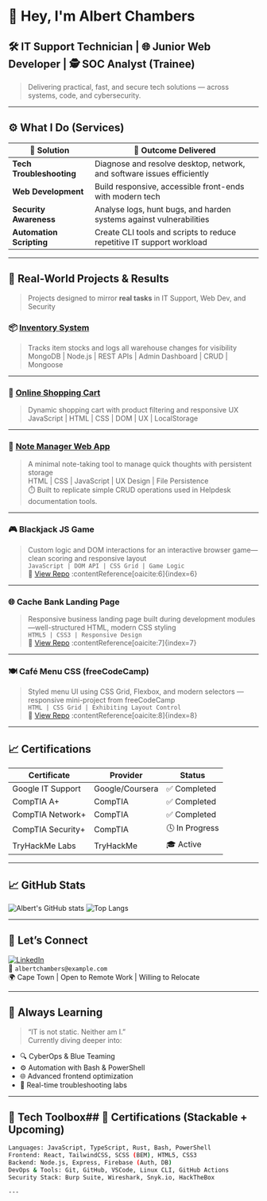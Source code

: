 <!-- GitHub Profile README for Albert Chambers -->

# 👋 Hey, I'm Albert Chambers

## 🛠️ IT Support Technician | 🌐 Junior Web Developer | 🕵️ SOC Analyst (Trainee)

> Delivering practical, fast, and secure tech solutions — across systems, code, and cybersecurity.

---

## ⚙️ What I Do (Services)

| 🧩 Solution               | 🎯 Outcome Delivered                                                        |
|---------------------------|-----------------------------------------------------------------------------|
| **Tech Troubleshooting**  | Diagnose and resolve desktop, network, and software issues efficiently       |
| **Web Development**       | Build responsive, accessible front-ends with modern tech                    |
| **Security Awareness**    | Analyse logs, hunt bugs, and harden systems against vulnerabilities         |
| **Automation Scripting**  | Create CLI tools and scripts to reduce repetitive IT support workload       |

---

## 🧠 Real-World Projects & Results

> Projects designed to mirror **real tasks** in IT Support, Web Dev, and Security

### 📦 [Inventory System](https://github.com/albertchambers/inventory-system)
> Tracks item stocks and logs all warehouse changes for visibility  
MongoDB | Node.js | REST APIs | Admin Dashboard | CRUD | Mongoose

---

### 🛒 [Online Shopping Cart](https://github.com/albertchambers/shopping-cart-js)
> Dynamic shopping cart with product filtering and responsive UX  
JavaScript | HTML | CSS | DOM | UX | LocalStorage

---

### 🧩 [Note Manager Web App](https://github.com/albertchambers/note-manager-web)
> A minimal note-taking tool to manage quick thoughts with persistent storage  
HTML | CSS | JavaScript | UX Design | File Persistence  
⏱️ Built to replicate simple CRUD operations used in Helpdesk documentation tools.

---

### 🎮 Blackjack JS Game  
> Custom logic and DOM interactions for an interactive browser game—clean scoring and responsive layout  
`JavaScript | DOM API | CSS Grid | Game Logic`  
🔗 [View Repo](https://github.com/albertchambers/Module_9R_CS20240194_WFO2407_Group-A_Albert-Chambers_SDF09_R) :contentReference[oaicite:6]{index=6}

---

### 🌐 Cache Bank Landing Page  
> Responsive business landing page built during development modules—well-structured HTML, modern CSS styling  
`HTML5 | CSS3 | Responsive Design`  
🔗 [View Repo](https://github.com/albertchambers/CS20240194_WFO2407_Group-A_Albert-Chambers_SDF11) :contentReference[oaicite:7]{index=7}

---

### 🍽️ Café Menu CSS (freeCodeCamp)  
> Styled menu UI using CSS Grid, Flexbox, and modern selectors — responsive mini-project from freeCodeCamp  
`HTML | CSS Grid | Exhibiting Layout Control`  
🔗 [View Repo](https://github.com/albertchambers/Cafe-Menu-CSS-freeCodeCamp) :contentReference[oaicite:8]{index=8}

---

## 📈 Certifications

| Certificate             | Provider           | Status     |
|-------------------------|--------------------|------------|
| Google IT Support       | Google/Coursera    | ✅ Completed |
| CompTIA A+              | CompTIA            | ✅ Completed |
| CompTIA Network+        | CompTIA            | ✅ Completed |
| CompTIA Security+       | CompTIA            | 🕓 In Progress |
| TryHackMe Labs          | TryHackMe          | 🎓 Active |

---

## 📈 GitHub Stats

![Albert's GitHub stats](https://github-readme-stats.vercel.app/api?username=albertchambers&show_icons=true&theme=tokyonight)
![Top Langs](https://github-readme-stats.vercel.app/api/top-langs/?username=albertchambers&layout=compact&theme=tokyonight)

---

## 🤝 Let’s Connect

[![LinkedIn](https://img.shields.io/badge/LinkedIn-blue?logo=linkedin)](https://www.linkedin.com/in/albert-chambers)  
📧 `albertchambers@example.com`  
🌍 Cape Town | Open to Remote Work | Willing to Relocate

---

## 🔄 Always Learning

> “IT is not static. Neither am I.”  
Currently diving deeper into:
- 🔍 CyberOps & Blue Teaming
- ⚙️ Automation with Bash & PowerShell
- 🌐 Advanced frontend optimization
- 🎯 Real-time troubleshooting labs

---

## 🧰 Tech Toolbox## 📜 Certifications (Stackable + Upcoming)

```bash
Languages: JavaScript, TypeScript, Rust, Bash, PowerShell
Frontend: React, TailwindCSS, SCSS (BEM), HTML5, CSS3
Backend: Node.js, Express, Firebase (Auth, DB)
DevOps & Tools: Git, GitHub, VSCode, Linux CLI, GitHub Actions
Security Stack: Burp Suite, Wireshark, Snyk.io, HackTheBox

---


